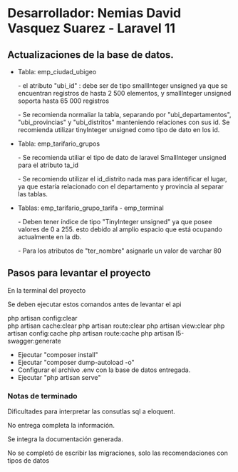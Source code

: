 <h1>Desarrollador: Nemias David Vasquez Suarez - Laravel 11</h1>

<h2>Actualizaciones de la base de datos.</h2>

<ul>
    <li>Tabla: emp_ciudad_ubigeo</li>
    <p>- el atributo "ubi_id" : debe ser de tipo smallInteger unsigned ya que se encuentran registros de hasta 2 500 elementos, y smallInteger unsigned soporta hasta 65 000 registros</p>
    <p>
    - Se recomienda normaliar la tabla, separando por "ubi_departamentos", "ubi_provincias" y "ubi_distritos" manteniendo relaciones con sus id. Se recomienda utilizar tinyInteger unsigned como tipo de dato en los id.</p>
    <li>Tabla: emp_tarifario_grupos</il>
    <p>
    - Se recomienda utiliar el tipo de dato de laravel SmallInteger unsigned para el atributo ta_id</p>
    <p>
    - Se recomiendo utilizar el id_distrito nada mas para identificar el lugar, ya que estaría relacionado con el departamento y provincia al separar las tablas.</p>
    <li>Tablas: emp_tarifario_grupo_tarifa - emp_terminal </li>
    <p>- Deben tener índice de tipo "TinyInteger unsigned" ya que posee valores de 0 a 255. esto debido al amplio espacio que está ocupando actualmente en la db.</p>
    <p>- Para los atributos de "ter_nombre" asignarle un valor de varchar 80</p>
</ul>

<h2>Pasos para levantar el proyecto</h2>
En la terminal del proyecto

<p>Se deben ejecutar estos comandos antes de levantar el api</p>

php artisan config:clear     
php artisan cache:clear 
php artisan route:clear 
php artisan view:clear 
php artisan config:cache 
php artisan route:cache
php artisan l5-swagger:generate

<ul>
    <li>Ejecutar "composer install"</li>
    <li>Ejecutar "composer dump-autoload -o"</li>
    <li>Configurar el archivo .env con la base de datos entregada.</li>
    <li>Ejecutar "php artisan serve"</li>
</ul>

<h3>Notas de terminado</h3>
<p>Dificultades para interpretar las consutlas sql a eloquent.</p>
<p>No entrega completa la información.</p>
<p>Se integra la documentación generada.</p>
<p>No se completó de escribir las migraciones, solo las recomendaciones con tipos de datos</p>